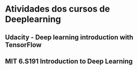 # Atividades dos cursos de Deeplearning
## Udacity - Deep learning introduction with TensorFlow 
## MIT 6.S191 Introduction to Deep Learning 

